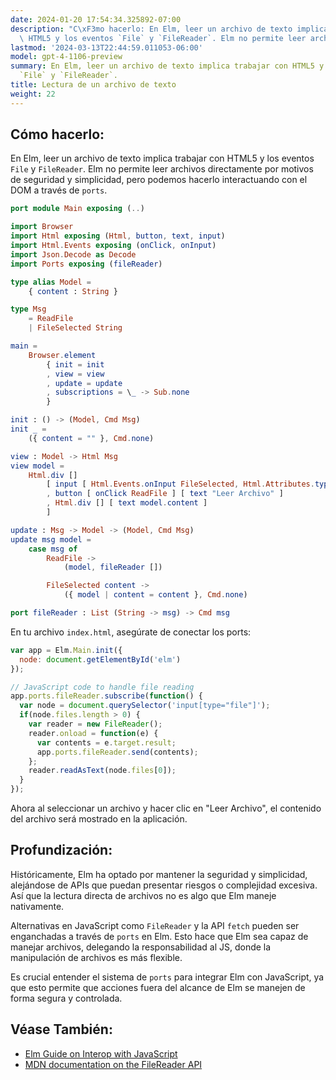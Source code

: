 ```yaml
---
date: 2024-01-20 17:54:34.325892-07:00
description: "C\xF3mo hacerlo: En Elm, leer un archivo de texto implica trabajar con\
  \ HTML5 y los eventos `File` y `FileReader`. Elm no permite leer archivos directamente\u2026"
lastmod: '2024-03-13T22:44:59.011053-06:00'
model: gpt-4-1106-preview
summary: En Elm, leer un archivo de texto implica trabajar con HTML5 y los eventos
  `File` y `FileReader`.
title: Lectura de un archivo de texto
weight: 22
---
```


## Cómo hacerlo:
En Elm, leer un archivo de texto implica trabajar con HTML5 y los eventos `File` y `FileReader`. Elm no permite leer archivos directamente por motivos de seguridad y simplicidad, pero podemos hacerlo interactuando con el DOM a través de `ports`.

```Elm
port module Main exposing (..)

import Browser
import Html exposing (Html, button, text, input)
import Html.Events exposing (onClick, onInput)
import Json.Decode as Decode
import Ports exposing (fileReader)

type alias Model =
    { content : String }

type Msg
    = ReadFile
    | FileSelected String

main =
    Browser.element
        { init = init
        , view = view
        , update = update
        , subscriptions = \_ -> Sub.none
        }

init : () -> (Model, Cmd Msg)
init _ =
    ({ content = "" }, Cmd.none)

view : Model -> Html Msg
view model =
    Html.div []
        [ input [ Html.Events.onInput FileSelected, Html.Attributes.type_ "file" ] []
        , button [ onClick ReadFile ] [ text "Leer Archivo" ]
        , Html.div [] [ text model.content ]
        ]

update : Msg -> Model -> (Model, Cmd Msg)
update msg model =
    case msg of
        ReadFile ->
            (model, fileReader [])

        FileSelected content ->
            ({ model | content = content }, Cmd.none)

port fileReader : List (String -> msg) -> Cmd msg
```

En tu archivo `index.html`, asegúrate de conectar los ports:

```Javascript
var app = Elm.Main.init({
  node: document.getElementById('elm')
});

// JavaScript code to handle file reading
app.ports.fileReader.subscribe(function() {
  var node = document.querySelector('input[type="file"]');
  if(node.files.length > 0) {
    var reader = new FileReader();
    reader.onload = function(e) {
      var contents = e.target.result;
      app.ports.fileReader.send(contents);
    };
    reader.readAsText(node.files[0]);
  }
});
```

Ahora al seleccionar un archivo y hacer clic en "Leer Archivo", el contenido del archivo será mostrado en la aplicación.

## Profundización:
Históricamente, Elm ha optado por mantener la seguridad y simplicidad, alejándose de APIs que puedan presentar riesgos o complejidad excesiva. Así que la lectura directa de archivos no es algo que Elm maneje nativamente.

Alternativas en JavaScript como `FileReader` y la API `fetch` pueden ser enganchadas a través de `ports` en Elm. Esto hace que Elm sea capaz de manejar archivos, delegando la responsabilidad al JS, donde la manipulación de archivos es más flexible.

Es crucial entender el sistema de `ports` para integrar Elm con JavaScript, ya que esto permite que acciones fuera del alcance de Elm se manejen de forma segura y controlada.

## Véase También:
- [Elm Guide on Interop with JavaScript](https://guide.elm-lang.org/interop/)
- [MDN documentation on the FileReader API](https://developer.mozilla.org/en-US/docs/Web/API/FileReader)
